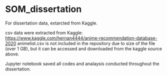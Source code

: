 # SOM_dissertation
For dissertation data, extarcted from Kaggle.

csv data were extracted from Kaggle: https://www.kaggle.com/hernan4444/anime-recommendation-database-2020
animelist.csv is not included in the repository due to size of the file (over 1 GB), but it can be accessed and downloaded from the kaggle source above.

Jupyter notebook saved all codes and analaysis conducted throughout the dissertation.

